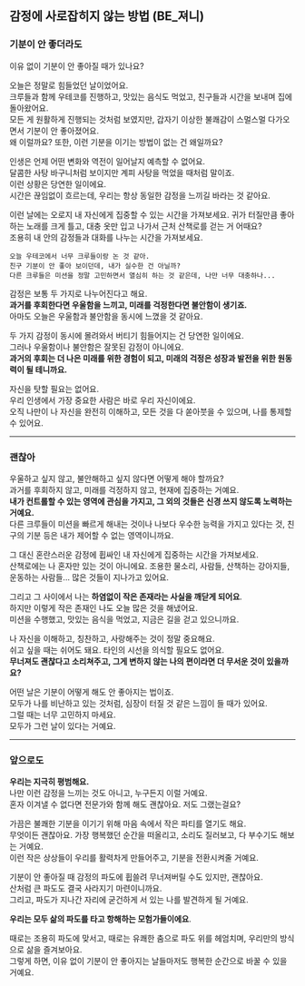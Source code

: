 ## 감정에 사로잡히지 않는 방법 (BE_져니)

### 기분이 안 좋더라도
이유 없이 기분이 안 좋아질 때가 있나요?

오늘은 정말로 힘들었던 날이었어요.    
크루들과 함께 우테코를 진행하고, 맛있는 음식도 먹었고, 친구들과 시간을 보내며 집에 돌아왔어요.    
모든 게 원활하게 진행되는 것처럼 보였지만, 갑자기 이상한 불쾌감이 스멀스멀 다가오면서 기분이 안 좋아졌어요.    
왜 이럴까요? 또한, 이런 기분을 이기는 방법이 없는 건 왜일까요?  

인생은 언제 어떤 변화와 역전이 일어날지 예측할 수 없어요.    
달콤한 사탕 바구니처럼 보이지만 계피 사탕을 먹었을 때처럼 말이죠.   
이런 상황은 당연한 일이에요.  
시간은 끊임없이 흐르는데, 우리는 항상 동일한 감정을 느끼길 바라는 것 같아요.   

이런 날에는 오로지 내 자신에게 집중할 수 있는 시간을 가져보세요.
귀가 터질만큼 좋아하는 노래를 크게 틀고, 대충 옷만 입고 나가서 근처 산책로를 걷는 거 어때요?   
조용히 내 안의 감정들과 대화를 나누는 시간을 가져보세요.  

```
오늘 우테코에서 너무 크루들이랑 논 것 같아.
친구 기분이 안 좋아 보이던데, 내가 실수한 건 아닐까?
다른 크루들은 미션을 정말 고민하면서 열심히 하는 것 같은데, 나만 너무 대충하나...
```

감정은 보통 두 가지로 나누어진다고 해요.  
**과거를 후회한다면 우울함을 느끼고, 미래를 걱정한다면 불안함이 생기죠.**   
아마도 오늘은 우울함과 불안함을 동시에 느꼈을 것 같아요.  

두 가지 감정이 동시에 몰려와서 버티기 힘들어지는 건 당연한 일이에요.     
그러나 우울함이나 불안함은 잘못된 감정이 아니에요.     
**과거의 후회는 더 나은 미래를 위한 경험이 되고, 미래의 걱정은 성장과 발전을 위한 원동력이 될 테니까요.**  

자신을 탓할 필요는 없어요.   
우리 인생에서 가장 중요한 사람은 바로 우리 자신이에요.   
오직 나만이 나 자신을 완전히 이해하고, 모든 것을 다 쏟아붓을 수 있으며, 나를 통제할 수 있어요.  

---
### 괜찮아
우울하고 싶지 않고, 불안해하고 싶지 않다면 어떻게 해야 할까요?   
과거를 후회하지 않고, 미래를 걱정하지 않고, 현재에 집중하는 거예요.   
**내가 컨트롤할 수 있는 영역에 관심을 가지고, 그 외의 것들은 신경 쓰지 않도록 노력하는 거예요.**   
다른 크루들이 미션을 빠르게 해내는 것이나 나보다 우수한 능력을 가지고 있다는 것, 
친구의 기분 등은 내가 제어할 수 없는 영역이니까요.  

그 대신 혼란스러운 감정에 휩싸인 내 자신에게 집중하는 시간을 가져보세요.   
산책로에는 나 혼자만 있는 것이 아니에요. 조용한 물소리, 사람들, 산책하는 강아지들, 운동하는 사람들... 많은 것들이 지나가고 있어요.

그리고 그 사이에서 나는 **하염없이 작은 존재라는 사실을 깨닫게 되어요**.   
하지만 이렇게 작은 존재인 나도 오늘 많은 것을 해냈어요.   
미션을 수행했고, 맛있는 음식을 먹었고, 지금은 길을 걷고 있으니까요.  

나 자신을 이해하고, 칭찬하고, 사랑해주는 것이 정말 중요해요.   
쉬고 싶을 때는 쉬어도 돼요. 타인의 시선을 의식할 필요도 없어요.  
**무너져도 괜찮다고 소리쳐주고, 그게 변하지 않는 나의 편이라면 더 무서운 것이 있을까요?**

어떤 날은 기분이 어떻게 해도 안 좋아지는 법이죠.   
모두가 나를 비난하고 있는 것처럼, 심장이 터질 것 같은 느낌이 들 때가 있어요.   
그럴 때는 너무 고민하지 마세요.   
모두가 그런 날이 있다는 거예요.   

---
### 앞으로도
**우리는 지극히 평범해요.**   
나만 이런 감정을 느끼는 것도 아니고, 누구든지 이럴 거예요.  
혼자 이겨낼 수 없다면 전문가와 함께 해도 괜찮아요. 저도 그랬는걸요?

가끔은 불쾌한 기분을 이기기 위해 마음 속에서 작은 파티를 열기도 해요.  
무엇이든 괜찮아요. 가장 행복했던 순간을 떠올리고, 소리도 질러보고, 다 부수기도 해보는 거예요.  
이런 작은 상상들이 우리를 활력차게 만들어주고, 기분을 전환시켜줄 거예요.  

기분이 안 좋아질 때 감정의 파도에 휩쓸려 무너져버릴 수도 있지만, 괜찮아요.   
산처럼 큰 파도도 결국 사라지기 마련이니까요.  
그리고, 파도가 지나간 자리에 굳건하게 서 있는 나를 발견하게 될 거예요. 

**우리는 모두 삶의 파도를 타고 항해하는 모험가들이에요**.  

때로는 조용히 파도에 맞서고, 때로는 유쾌한 춤으로 파도 위를 헤엄치며, 우리만의 방식으로 삶을 즐겨보아요.   
그렇게 하면, 이유 없이 기분이 안 좋아지는 날들마저도 행복한 순간으로 바꿀 수 있을 거예요.
